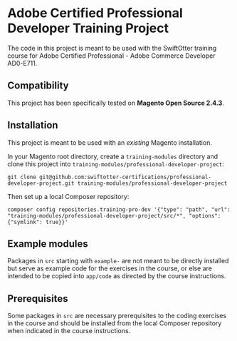 # Adobe Certified Professional Developer Training Project

The code in this project is meant to be used with the SwiftOtter training course for Adobe Certified Professional -
Adobe Commerce Developer AD0-E711.

## Compatibility

This project has been specifically tested on **Magento Open Source 2.4.3**.

## Installation

This project is meant to be used with an _existing_ Magento installation.

In your Magento root directory, create a `training-modules` directory and clone this project into
`training-modules/professional-developer-project`:

```
git clone git@github.com:swiftotter-certifications/professional-developer-project.git training-modules/professional-developer-project
```

Then set up a local Composer repository:

```
composer config repositories.training-pro-dev '{"type": "path", "url": "training-modules/professional-developer-project/src/*", "options": {"symlink": true}}'
```

## Example modules

Packages in `src` starting with `example-` are not meant to be directly installed but serve as example code for the
exercises in the course, or else are intended to be copied into `app/code` as directed by the course instructions.

## Prerequisites

Some packages in `src` are necessary prerequisites to the coding exercises in the course and should be installed from the
local Composer repository when indicated in the course instructions.

